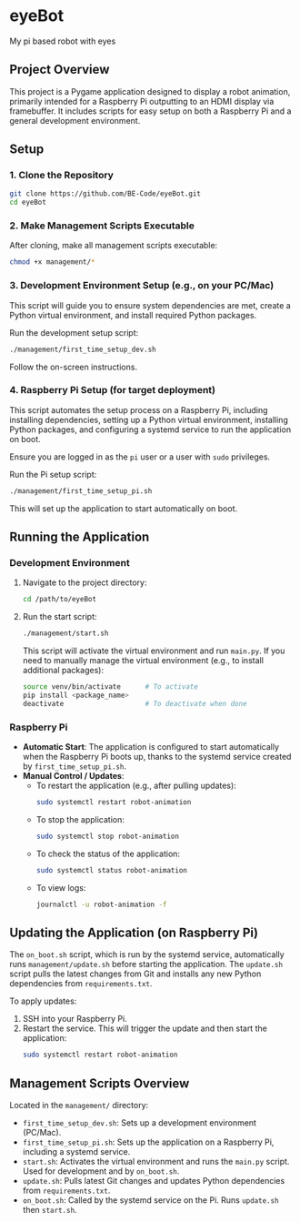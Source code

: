 # eyeBot
My pi based robot with eyes

## Project Overview

This project is a Pygame application designed to display a robot animation, primarily intended for a Raspberry Pi outputting to an HDMI display via framebuffer. It includes scripts for easy setup on both a Raspberry Pi and a general development environment.

## Setup

### 1. Clone the Repository

```bash
git clone https://github.com/BE-Code/eyeBot.git
cd eyeBot
```

### 2. Make Management Scripts Executable

After cloning, make all management scripts executable:
```bash
chmod +x management/*
```

### 3. Development Environment Setup (e.g., on your PC/Mac)

This script will guide you to ensure system dependencies are met, create a Python virtual environment, and install required Python packages.

Run the development setup script:
```bash
./management/first_time_setup_dev.sh
```
Follow the on-screen instructions.

### 4. Raspberry Pi Setup (for target deployment)

This script automates the setup process on a Raspberry Pi, including installing dependencies, setting up a Python virtual environment, installing Python packages, and configuring a systemd service to run the application on boot.

Ensure you are logged in as the `pi` user or a user with `sudo` privileges.

Run the Pi setup script:
```bash
./management/first_time_setup_pi.sh
```
This will set up the application to start automatically on boot.

## Running the Application

### Development Environment

1.  Navigate to the project directory:
    ```bash
    cd /path/to/eyeBot
    ```
2.  Run the start script:
    ```bash
    ./management/start.sh
    ```
    This script will activate the virtual environment and run `main.py`.
    If you need to manually manage the virtual environment (e.g., to install additional packages):
    ```bash
    source venv/bin/activate      # To activate
    pip install <package_name>
    deactivate                    # To deactivate when done
    ```

### Raspberry Pi

*   **Automatic Start**: The application is configured to start automatically when the Raspberry Pi boots up, thanks to the systemd service created by `first_time_setup_pi.sh`.
*   **Manual Control / Updates**:
    *   To restart the application (e.g., after pulling updates):
        ```bash
        sudo systemctl restart robot-animation
        ```
    *   To stop the application:
        ```bash
        sudo systemctl stop robot-animation
        ```
    *   To check the status of the application:
        ```bash
        sudo systemctl status robot-animation
        ```
    *   To view logs:
        ```bash
        journalctl -u robot-animation -f
        ```

## Updating the Application (on Raspberry Pi)

The `on_boot.sh` script, which is run by the systemd service, automatically runs `management/update.sh` before starting the application. The `update.sh` script pulls the latest changes from Git and installs any new Python dependencies from `requirements.txt`.

To apply updates:

1.  SSH into your Raspberry Pi.
2.  Restart the service. This will trigger the update and then start the application:
    ```bash
    sudo systemctl restart robot-animation
    ```

## Management Scripts Overview

Located in the `management/` directory:

*   `first_time_setup_dev.sh`: Sets up a development environment (PC/Mac).
*   `first_time_setup_pi.sh`: Sets up the application on a Raspberry Pi, including a systemd service.
*   `start.sh`: Activates the virtual environment and runs the `main.py` script. Used for development and by `on_boot.sh`.
*   `update.sh`: Pulls latest Git changes and updates Python dependencies from `requirements.txt`.
*   `on_boot.sh`: Called by the systemd service on the Pi. Runs `update.sh` then `start.sh`.
